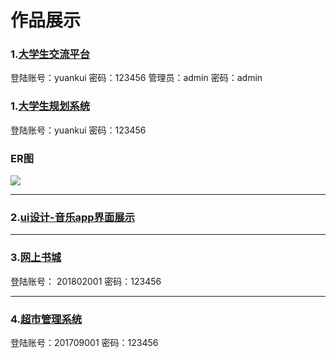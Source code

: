 # 作品展示




### 1.[大学生交流平台](http://39.107.115.155:8080/JLPT "大学生交流平台")
登陆账号：yuankui		密码：123456
管理员：admin  密码：admin

### 1.[大学生规划系统](http://39.105.76.3:8080/adminServer/admin/admin_login.jsp "大学生规划系统")
登陆账号：yuankui		密码：123456


### ER图

<img src="./img/ER图.jpg" />

----------


### 2.[ui设计-音乐app界面展示](http://39.105.76.3:8080/musicDemo/demo)


----------


### 3.[网上书城](http://39.105.76.3:8080/bookshop/mainPage)
登陆账号： 201802001  	密码：123456


----------
### 4.[超市管理系统](http://39.105.76.3:8080/yk.supermarket.manager.system/login.jsp)
登陆账号：201709001 	密码：123456
